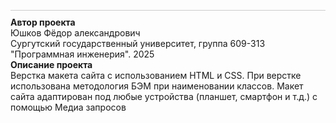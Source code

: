 
<p style="font-size:<b> 609-31z_yfa </b> <br> 20px;">

<hr style="border: 0; height: 1px; background: #ccc; margin: 10px 0;">
<b> Автор проекта </b> <br>
Юшков Фёдор александрович <br>
Сургутский государственный университет, группа 609-313 "Программная инженерия".
2025 <br>
<b> Описание проекта </b> <br>
Верстка макета сайта с использованием HTML и CSS. При верстке использована методология БЭМ при наименовании классов. Макет сайта адаптирован под любые устройства (планшет, смартфон и т.д.) с помощью
Медиа запросов

